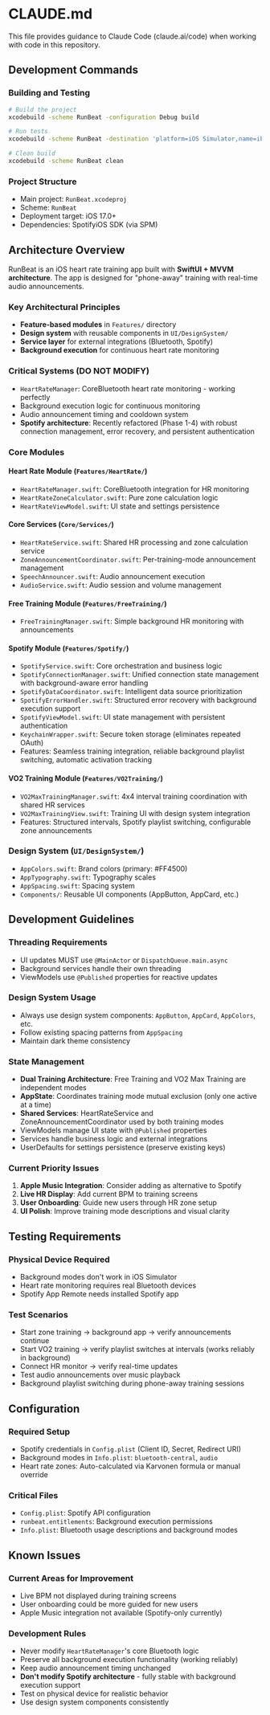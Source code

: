 # CLAUDE.md

This file provides guidance to Claude Code (claude.ai/code) when working with code in this repository.

## Development Commands

### Building and Testing
```bash
# Build the project
xcodebuild -scheme RunBeat -configuration Debug build

# Run tests
xcodebuild -scheme RunBeat -destination 'platform=iOS Simulator,name=iPhone 15' test

# Clean build
xcodebuild -scheme RunBeat clean
```

### Project Structure
- Main project: `RunBeat.xcodeproj`
- Scheme: `RunBeat`
- Deployment target: iOS 17.0+
- Dependencies: SpotifyiOS SDK (via SPM)

## Architecture Overview

RunBeat is an iOS heart rate training app built with **SwiftUI + MVVM architecture**. The app is designed for "phone-away" training with real-time audio announcements.

### Key Architectural Principles
- **Feature-based modules** in `Features/` directory
- **Design system** with reusable components in `UI/DesignSystem/`
- **Service layer** for external integrations (Bluetooth, Spotify)
- **Background execution** for continuous heart rate monitoring

### Critical Systems (DO NOT MODIFY)
- `HeartRateManager`: CoreBluetooth heart rate monitoring - working perfectly
- Background execution logic for continuous monitoring
- Audio announcement timing and cooldown system
- **Spotify architecture**: Recently refactored (Phase 1-4) with robust connection management, error recovery, and persistent authentication

### Core Modules

#### Heart Rate Module (`Features/HeartRate/`)
- `HeartRateManager.swift`: CoreBluetooth integration for HR monitoring
- `HeartRateZoneCalculator.swift`: Pure zone calculation logic
- `HeartRateViewModel.swift`: UI state and settings persistence

#### Core Services (`Core/Services/`)
- `HeartRateService.swift`: Shared HR processing and zone calculation service
- `ZoneAnnouncementCoordinator.swift`: Per-training-mode announcement management
- `SpeechAnnouncer.swift`: Audio announcement execution
- `AudioService.swift`: Audio session and volume management

#### Free Training Module (`Features/FreeTraining/`)
- `FreeTrainingManager.swift`: Simple background HR monitoring with announcements

#### Spotify Module (`Features/Spotify/`)
- `SpotifyService.swift`: Core orchestration and business logic
- `SpotifyConnectionManager.swift`: Unified connection state management with background-aware error handling
- `SpotifyDataCoordinator.swift`: Intelligent data source prioritization
- `SpotifyErrorHandler.swift`: Structured error recovery with background execution support
- `SpotifyViewModel.swift`: UI state management with persistent authentication
- `KeychainWrapper.swift`: Secure token storage (eliminates repeated OAuth)
- Features: Seamless training integration, reliable background playlist switching, automatic activation tracking

#### VO2 Training Module (`Features/VO2Training/`)
- `VO2MaxTrainingManager.swift`: 4x4 interval training coordination with shared HR services
- `VO2MaxTrainingView.swift`: Training UI with design system integration
- Features: Structured intervals, Spotify playlist switching, configurable zone announcements

### Design System (`UI/DesignSystem/`)
- `AppColors.swift`: Brand colors (primary: #FF4500)
- `AppTypography.swift`: Typography scales
- `AppSpacing.swift`: Spacing system
- `Components/`: Reusable UI components (AppButton, AppCard, etc.)

## Development Guidelines

### Threading Requirements
- UI updates MUST use `@MainActor` or `DispatchQueue.main.async`
- Background services handle their own threading
- ViewModels use `@Published` properties for reactive updates

### Design System Usage
- Always use design system components: `AppButton`, `AppCard`, `AppColors`, etc.
- Follow existing spacing patterns from `AppSpacing`
- Maintain dark theme consistency

### State Management
- **Dual Training Architecture**: Free Training and VO2 Max Training are independent modes
- **AppState**: Coordinates training mode mutual exclusion (only one active at a time)
- **Shared Services**: HeartRateService and ZoneAnnouncementCoordinator used by both training modes
- ViewModels manage UI state with `@Published` properties
- Services handle business logic and external integrations
- UserDefaults for settings persistence (preserve existing keys)

### Current Priority Issues
1. **Apple Music Integration**: Consider adding as alternative to Spotify
2. **Live HR Display**: Add current BPM to training screens
3. **User Onboarding**: Guide new users through HR zone setup
4. **UI Polish**: Improve training mode descriptions and visual clarity

## Testing Requirements

### Physical Device Required
- Background modes don't work in iOS Simulator
- Heart rate monitoring requires real Bluetooth devices
- Spotify App Remote needs installed Spotify app

### Test Scenarios
- Start zone training → background app → verify announcements continue
- Start VO2 training → verify playlist switches at intervals (works reliably in background)
- Connect HR monitor → verify real-time updates
- Test audio announcements over music playback
- Background playlist switching during phone-away training sessions

## Configuration

### Required Setup
- Spotify credentials in `Config.plist` (Client ID, Secret, Redirect URI)
- Background modes in `Info.plist`: `bluetooth-central`, `audio`
- Heart rate zones: Auto-calculated via Karvonen formula or manual override

### Critical Files
- `Config.plist`: Spotify API configuration
- `runbeat.entitlements`: Background execution permissions
- `Info.plist`: Bluetooth usage descriptions and background modes

## Known Issues

### Current Areas for Improvement
- Live BPM not displayed during training screens
- User onboarding could be more guided for new users
- Apple Music integration not available (Spotify-only currently)

### Development Rules
- Never modify `HeartRateManager`'s core Bluetooth logic
- Preserve all background execution functionality (working reliably)
- Keep audio announcement timing unchanged
- **Don't modify Spotify architecture** - fully stable with background execution support
- Test on physical device for realistic behavior
- Use design system components consistently
